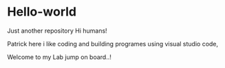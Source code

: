 # Hello-world
Just another repository
Hi humans!

Patrick here i like coding and building programes
using visual studio code,

Welcome to my Lab jump on board..!

